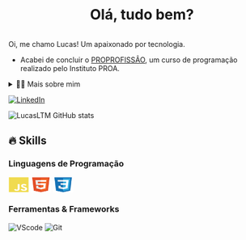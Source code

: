 <div id="user-content-toc">
  <ul align="center">
    <summary><h1 style="display: inline-block">Olá, tudo bem?</h1></summary>
</div>

<p>
  Oi, me chamo Lucas! Um apaixonado por tecnologia.

  - Acabei de concluir o [PROPROFISSÂO](https://www.proa.org.br/proprofissao/), um curso de programação realizado pelo Instituto PROA.
</p>

<details>
  <summary>👨‍💻 Mais sobre mim</summary>

  - 💬 Tenho experiência com HTML & CSS. Também sou Fundador da plataforma chamada "Impacto", tenho muito orgulho do que meus colegas e eu desenvolvemos pois acreditamos que isso pode mudar a sociedade. A plataforma ainda está em desenvolvimento.

  - 🎶 Me considero uma pessoa muito comunicativa e gosto de música e dança.
</details>

[![LinkedIn](https://img.shields.io/badge/LinkedIn-0077B5?style=for-the-badge&logo=linkedin&logoColor=white)](https://www.linkedin.com/in/lucas-tomaz-monteiro-331149270/)

![LucasLTM GitHub stats](https://github-readme-stats.vercel.app/api?username=LucasLTM&show_icons=true&theme=transparent)

<!-- Portfolio -->

## 🔥 Skills

  <div style="flex-basis: 48%;">
    <h3>Linguagens de Programação</h3>
    <img align="center" alt="Js" height="30" width="40" src="https://raw.githubusercontent.com/devicons/devicon/master/icons/javascript/javascript-plain.svg">
    <img align="center" alt="HTML" height="30" width="40" src="https://raw.githubusercontent.com/devicons/devicon/master/icons/html5/html5-original.svg">
    <img align="center" alt="CSS" height="30" width="40" src="https://raw.githubusercontent.com/devicons/devicon/master/icons/css3/css3-original.svg">
  </div>
  
  <div style="flex-basis: 48%;">
    <h3>Ferramentas & Frameworks</h3>
    <img align="center" alt="VScode" height="30" width="40" src="https://cdn.jsdelivr.net/gh/devicons/devicon/icons/vscode/vscode-original.svg">
    <img align="center" alt="Git" height="30" width="40" src="https://cdn.jsdelivr.net/gh/devicons/devicon/icons/git/git-original.svg">
  </div>
